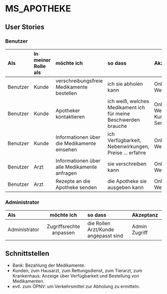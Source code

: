 # MS_APOTHEKE
## User Stories

### Benutzer

| **Als** | **In meiner Rolle als** | **möchte ich** | **so dass** | **Akzeptanz** |
| :------ | :----- | :------ | :-------- | :------ |
| Benutzer | Kunde | verschreibungsfreie Medikamente bestellen | ich sie abholen kann | Online Website |
| Benutzer | Kunde | Apotheker kontaktieren | ich weiß, welches Medikament ich für meine Beschwerden brauche | Online Website/ Kunden Service |
| Benutzer | Kunde | Informationen über die Medikamente einsehen | ich Verfügbarkeit, Nebenwirkungen, Preise ... erfahre | Online Website | 
| Benutzer | Arzt | Informationen über alle Medikamente anfragen | sie verschreiben kann | Online Website |
| Benutzer | Arzt | Rezepte an die Apotheke senden | die Apotheke sie ausgeben kann | Online Website |

### Administrator

| **Als** | **möchte ich** | **so dass** | **Akzeptanz** |
|:-----|:----------:|:-------------------|:-------------|
| Administrator | Zugriffsrechte anpassen | die Rollen Arzt/Kunde angepasst sind | Admin Zugriff |

## Schnittstellen

- Bank: Bezahlung der Medikamente.
- Kunden, zum Hausarzt, zum Rettungsdienst, zum Tierarzt, zum Krankenhaus: Anzeige über Verfügbarkeit und Bestellung von Medikamenten.
- evtl. zum ÖPNV: um Verkehrsmittel zur Abholung zu ermitteln.